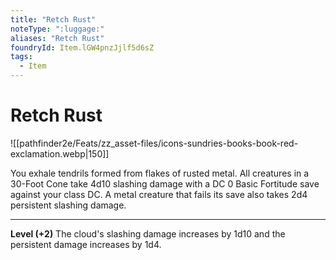 ```yaml
---
title: "Retch Rust"
noteType: ":luggage:"
aliases: "Retch Rust"
foundryId: Item.lGW4pnzJjlf5d6sZ
tags:
  - Item
---
```


# Retch Rust
![[pathfinder2e/Feats/zz_asset-files/icons-sundries-books-book-red-exclamation.webp|150]]

You exhale tendrils formed from flakes of rusted metal. All creatures in a 30-Foot Cone take 4d10 slashing damage with a DC 0 Basic Fortitude save against your class DC. A metal creature that fails its save also takes 2d4 persistent slashing damage.

* * *

**Level (+2)** The cloud's slashing damage increases by 1d10 and the persistent damage increases by 1d4.
